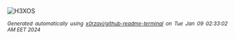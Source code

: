 <div align="justify">
<picture>
    <source media="(prefers-color-scheme: dark)" srcset="https://i.ibb.co/hXdCvhq/output-gif.gif">
    <source media="(prefers-color-scheme: light)" srcset="https://i.ibb.co/hXdCvhq/output-gif.gif">
    <img alt="H3XOS" src="https://i.ibb.co/hXdCvhq/output-gif.gif">
</picture>

<sub><i>Generated automatically using [x0rzavi/github-readme-terminal](https://github.com/x0rzavi/github-readme-terminal) on Tue Jan 09 02:33:02 AM EET 2024</i></sub>
</div>